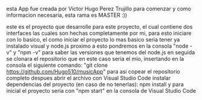 esta App fue creada por Victor Hugo Perez Trujillo
para comenzar y como informacion necesaria, esta rama es MASTER :))

este es el proyecto que desarrolle para este proyecto, el cual contiene dos interfaces las cuales son hechas completamente por mi, para esto iniciare con lo basico, el como iniciar el proyecto
    lo mas basico seria tener ya instalado visual y node.js
    proximo a esto pondremos en la consola "node -v" y "npm -v" para saber las versiones que tenemos del node.js
    en seguida se clonara el repositorio que en este caso seria el mio, insertando en la consola el siguiente comando: "git clone https://github.com/Hugo510/musicApp" para asi copear el repositorio completo
    despues abrir el archivo con Visual Studio Code
    instalar dependencias del proyecto (en caso de no tenerlas): npm install
    y para inicial el proyecto seria con "npm start" en la consola de Visual Studio Code

